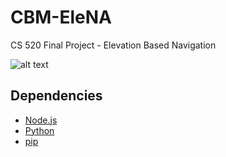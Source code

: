 # CBM-EleNA
CS 520 Final Project - Elevation Based Navigation

![alt text](https://imgur.com/a/OkhX9A4)





## Dependencies
- [Node.js](https://nodejs.org/en/download/)
- [Python](https://www.python.org/downloads/)
- [pip](https://pip.pypa.io/en/stable/installation/)
